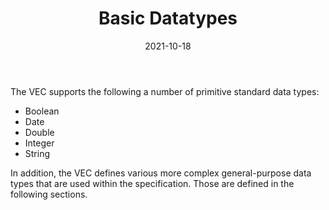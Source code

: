﻿---
title: Basic Datatypes
toc: false
type: specs
layout:  package
date: "2021-10-18"
draft: false
specification: VEC
version: 1.2.1
documentType: "Recommendation"
elementType:  Package
menu:
  VEC-1.2.1:    
    identifier: basic-datatypes
    weight: 1002 

# Prev/next pager order (if `docs_section_pager` enabled in `params.toml`)
weight: 1002
---
<p> The VEC&#160;supports the following a number of primitive standard data types:      </p>      <ul>       <li> Boolean        </li>       <li> Date        </li>       <li> Double        </li>       <li> Integer        </li>       <li> String        </li>     </ul>     <p> In addition, the VEC defines various more complex general-purpose data types that are used within the specification. Those are defined in the following sections.      </p>